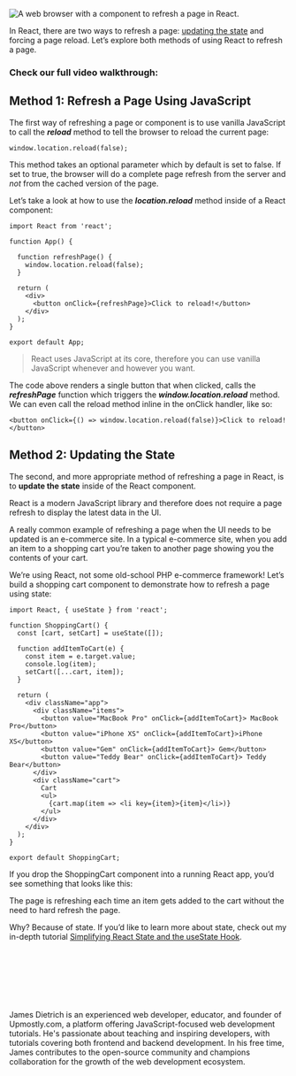 ![A web browser with a component to refresh a page in React.](https://cdn.shortpixel.ai/spai/w_985+q_lossy+ret_img+to_webp/https://cdn-upmostlymulti.pressidium.com/wp-content/uploads/react-refresh-page.jpg)

In React, there are two ways to refresh a page: [updating the state](https://upmostly.com/tutorials/how-to-use-the-setstate-callback-in-react) and forcing a page reload. Let’s explore both methods of using React to refresh a page.

### Check our full video walkthrough:

## Method 1: Refresh a Page Using JavaScript

The first way of refreshing a page or component is to use vanilla JavaScript to call the **_reload_** method to tell the browser to reload the current page:

```
window.location.reload(false);
```

This method takes an optional parameter which by default is set to false. If set to true, the browser will do a complete page refresh from the server and _not_ from the cached version of the page.

Let’s take a look at how to use the **_location.reload_** method inside of a React component:

```
import React from 'react';

function App() {
  
  function refreshPage() {
    window.location.reload(false);
  }
  
  return (
    <div>
      <button onClick={refreshPage}>Click to reload!</button>
    </div>
  );
}

export default App;
```

> React uses JavaScript at its core, therefore you can use vanilla JavaScript whenever and however you want.

The code above renders a single button that when clicked, calls the **_refreshPage_** function which triggers the **_window.location.reload_** method. We can even call the reload method inline in the onClick handler, like so:

```
<button onClick={() => window.location.reload(false)}>Click to reload!</button>
```

## Method 2: Updating the State

The second, and more appropriate method of refreshing a page in React, is to **update the state** inside of the React component.

React is a modern JavaScript library and therefore does not require a page refresh to display the latest data in the UI.

A really common example of refreshing a page when the UI needs to be updated is an e-commerce site. In a typical e-commerce site, when you add an item to a shopping cart you’re taken to another page showing you the contents of your cart.

We’re using React, not some old-school PHP e-commerce framework! Let’s build a shopping cart component to demonstrate how to refresh a page using state:

```
import React, { useState } from 'react';

function ShoppingCart() {
  const [cart, setCart] = useState([]);

  function addItemToCart(e) {
    const item = e.target.value;
    console.log(item);
    setCart([...cart, item]);
  }

  return (
    <div className="app">
      <div className="items">
        <button value="MacBook Pro" onClick={addItemToCart}> MacBook Pro</button>
        <button value="iPhone XS" onClick={addItemToCart}>iPhone XS</button>
        <button value="Gem" onClick={addItemToCart}> Gem</button>
        <button value="Teddy Bear" onClick={addItemToCart}> Teddy Bear</button>
      </div>
      <div className="cart">
        Cart
        <ul>
          {cart.map(item => <li key={item}>{item}</li>)}
        </ul>
      </div>
    </div>
  );
}

export default ShoppingCart;
```

If you drop the ShoppingCart component into a running React app, you’d see something that looks like this:

The page is refreshing each time an item gets added to the cart without the need to hard refresh the page.

Why? Because of state. If you’d like to learn more about state, check out my in-depth tutorial [Simplifying React State and the useState Hook](https://upmostly.com/tutorials/simplifying-react-state-and-the-usestate-hook).

![Avatar photo](data:image/svg+xml;base64,PHN2ZyB4bWxucz0iaHR0cDovL3d3dy53My5vcmcvMjAwMC9zdmciIHZpZXdCb3g9IjAgMCA5NiA5NiIgd2lkdGg9Ijk2IiBoZWlnaHQ9Ijk2IiBkYXRhLXU9Imh0dHBzJTNBJTJGJTJGY2RuLXVwbW9zdGx5bXVsdGkucHJlc3NpZGl1bS5jb20lMkZ3cC1jb250ZW50JTJGdXBsb2FkcyUyRkphbWVzLURpZXRyaWNoLVByb2ZpbGUtUGljdHVyZS1VcG1vc3RseS05Nng5Ni5wbmciIGRhdGEtdz0iOTYiIGRhdGEtaD0iOTYiIGRhdGEtYmlwPSIiPjwvc3ZnPg==)

James Dietrich is an experienced web developer, educator, and founder of Upmostly.com, a platform offering JavaScript-focused web development tutorials. He's passionate about teaching and inspiring developers, with tutorials covering both frontend and backend development. In his free time, James contributes to the open-source community and champions collaboration for the growth of the web development ecosystem.